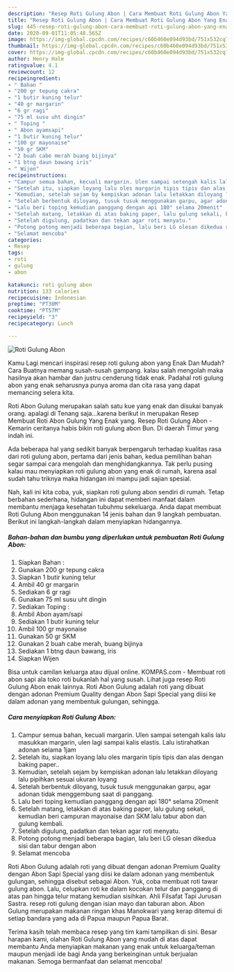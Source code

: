 ```yaml
---
description: "Resep Roti Gulung Abon | Cara Membuat Roti Gulung Abon Yang Enak Dan Mudah"
title: "Resep Roti Gulung Abon | Cara Membuat Roti Gulung Abon Yang Enak Dan Mudah"
slug: 445-resep-roti-gulung-abon-cara-membuat-roti-gulung-abon-yang-enak-dan-mudah
date: 2020-09-01T11:05:48.565Z
image: https://img-global.cpcdn.com/recipes/c60b460e094d93bd/751x532cq70/roti-gulung-abon-foto-resep-utama.jpg
thumbnail: https://img-global.cpcdn.com/recipes/c60b460e094d93bd/751x532cq70/roti-gulung-abon-foto-resep-utama.jpg
cover: https://img-global.cpcdn.com/recipes/c60b460e094d93bd/751x532cq70/roti-gulung-abon-foto-resep-utama.jpg
author: Henry Hale
ratingvalue: 4.1
reviewcount: 12
recipeingredient:
- " Bahan "
- "200 gr tepung cakra"
- "1 butir kuning telur"
- "40 gr margarin"
- "6 gr ragi"
- "75 ml susu uht dingin"
- " Toping "
- " Abon ayamsapi"
- "1 butir kuning telur"
- "100 gr mayonaise"
- "50 gr SKM"
- "2 buah cabe merah buang bijinya"
- "1 btng daun bawang iris"
- " Wijen"
recipeinstructions:
- "Campur semua bahan, kecuali margarin. Ulen sampai setengah kalis lalu masukkan margarin, ulen lagi sampai kalis elastis. Lalu istirahatkan adonan selama 1jam"
- "Setelah itu, siapkan loyang lalu oles margarin tipis tipis dan alas dengan baking paper.."
- "Kemudian, setelah sejam by kempiskan adonan lalu letakkan diloyang lalu pipihkan sesuai ukuran loyang"
- "Setelah berbentuk diloyang, tusuk tusuk menggunakan garpu, agar adonan tidak menggembung saat di panggang."
- "Lalu beri toping kemudian panggang dengan api 180° selama 20menit"
- "Setelah matang, letakkan di atas baking paper, lalu gulung sekali, kemudian beri campuran mayonaise dan SKM lalu tabur abon dan gulung kembali."
- "Setelah digulung, padatkan dan tekan agar roti menyatu."
- "Potong potong menjadi beberapa bagian, lalu beri LG olesan dikedua sisi dan tabur dengan abon"
- "Selamat mencoba"
categories:
- Resep
tags:
- roti
- gulung
- abon

katakunci: roti gulung abon 
nutrition: 133 calories
recipecuisine: Indonesian
preptime: "PT30M"
cooktime: "PT57M"
recipeyield: "3"
recipecategory: Lunch

---
```



![Roti Gulung Abon](https://img-global.cpcdn.com/recipes/c60b460e094d93bd/751x532cq70/roti-gulung-abon-foto-resep-utama.jpg)

Kamu Lagi mencari inspirasi resep roti gulung abon yang Enak Dan Mudah? Cara Buatnya memang susah-susah gampang. kalau salah mengolah maka hasilnya akan hambar dan justru cenderung tidak enak. Padahal roti gulung abon yang enak seharusnya punya aroma dan cita rasa yang dapat memancing selera kita.

Roti Abon Gulung merupakan salah satu kue yang enak dan disukai banyak orang. apalagi di Tenang saja…karena berikut in merupakan Resep Membuat Roti Abon Gulung Yang Enak yang. Resep Roti Gulung Abon - Kemarin ceritanya habis bikin roti gulung abon Bun. Di daerah Timur yang indah ini.

Ada beberapa hal yang sedikit banyak berpengaruh terhadap kualitas rasa dari roti gulung abon, pertama dari jenis bahan, kedua pemilihan bahan segar sampai cara mengolah dan menghidangkannya. Tak perlu pusing kalau mau menyiapkan roti gulung abon yang enak di rumah, karena asal sudah tahu triknya maka hidangan ini mampu jadi sajian spesial.


Nah, kali ini kita coba, yuk, siapkan roti gulung abon sendiri di rumah. Tetap berbahan sederhana, hidangan ini dapat memberi manfaat dalam membantu menjaga kesehatan tubuhmu sekeluarga. Anda dapat membuat Roti Gulung Abon menggunakan 14 jenis bahan dan 9 langkah pembuatan. Berikut ini langkah-langkah dalam menyiapkan hidangannya.

<!--inarticleads1-->

##### Bahan-bahan dan bumbu yang diperlukan untuk pembuatan Roti Gulung Abon:

1. Siapkan  Bahan :
1. Gunakan 200 gr tepung cakra
1. Siapkan 1 butir kuning telur
1. Ambil 40 gr margarin
1. Sediakan 6 gr ragi
1. Gunakan 75 ml susu uht dingin
1. Sediakan  Toping :
1. Ambil  Abon ayam/sapi
1. Sediakan 1 butir kuning telur
1. Ambil 100 gr mayonaise
1. Gunakan 50 gr SKM
1. Gunakan 2 buah cabe merah, buang bijinya
1. Sediakan 1 btng daun bawang, iris
1. Siapkan  Wijen


Bisa untuk camilan keluarga atau dijual online. KOMPAS.com - Membuat roti abon sapi ala toko roti bukanlah hal yang susah. Lihat juga resep Roti Gulung Abon enak lainnya. Roti Abon Gulung adalah roti yang dibuat dengan adonan Premium Quality dengan Abon Sapi Special yang diisi ke dalam adonan yang membentuk gulungan, sehingga. 

<!--inarticleads2-->

##### Cara menyiapkan Roti Gulung Abon:

1. Campur semua bahan, kecuali margarin. Ulen sampai setengah kalis lalu masukkan margarin, ulen lagi sampai kalis elastis. Lalu istirahatkan adonan selama 1jam
1. Setelah itu, siapkan loyang lalu oles margarin tipis tipis dan alas dengan baking paper..
1. Kemudian, setelah sejam by kempiskan adonan lalu letakkan diloyang lalu pipihkan sesuai ukuran loyang
1. Setelah berbentuk diloyang, tusuk tusuk menggunakan garpu, agar adonan tidak menggembung saat di panggang.
1. Lalu beri toping kemudian panggang dengan api 180° selama 20menit
1. Setelah matang, letakkan di atas baking paper, lalu gulung sekali, kemudian beri campuran mayonaise dan SKM lalu tabur abon dan gulung kembali.
1. Setelah digulung, padatkan dan tekan agar roti menyatu.
1. Potong potong menjadi beberapa bagian, lalu beri LG olesan dikedua sisi dan tabur dengan abon
1. Selamat mencoba


Roti Abon Gulung adalah roti yang dibuat dengan adonan Premium Quality dengan Abon Sapi Special yang diisi ke dalam adonan yang membentuk gulungan, sehingga disebut sebagai Abon. Yuk, coba membuat roti tawar gulung abon. Lalu, celupkan roti ke dalam kocokan telur dan panggang di atas pan hingga telur matang kemudian sisihkan. Ahli Filsafat Tapi Jurusan Sastra. resep roti gulung dengan isian mayo dan taburan abon. Abon Gulung merupakan makanan ringan khas Manokwari yang kerap ditemui di setiap bandara yang ada di Papua maupun Papua Barat. 

Terima kasih telah membaca resep yang tim kami tampilkan di sini. Besar harapan kami, olahan Roti Gulung Abon yang mudah di atas dapat membantu Anda menyiapkan makanan yang enak untuk keluarga/teman maupun menjadi ide bagi Anda yang berkeinginan untuk berjualan makanan. Semoga bermanfaat dan selamat mencoba!
